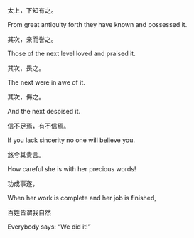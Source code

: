 太上，下知有之。

From great antiquity forth they have known and possessed it.

其次，亲而誉之。

Those of the next level loved and praised it.

其次，畏之。

The next were in awe of it.

其次，侮之。

And the next despised it.

信不足焉，有不信焉。

If you lack sincerity no one will believe you.

悠兮其贵言。

How careful she is with her precious words!

功成事遂，

When her work is complete and her job is finished,

百姓皆谓我自然

Everybody says: “We did it!”
